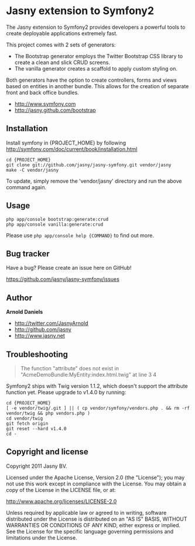 Jasny extension to Symfony2
===========================

The Jasny extension to Symfony2 provides developers a powerful tools to create deployable applications extremely fast.

This project comes with 2 sets of generators:

* The Bootstrap generator employs the Twitter Bootstrap CSS library to create a clean and slick CRUD screens.
* The vanilla generator creates a scaffold to apply custom styling on.

Both generators have the option to create controllers, forms and views based on entities in another bundle. This allows for the creation of separate front and back office bundles.

+ http://www.symfony.com
+ http://jasny.github.com/bootstrap


Installation
------------

Install symfony in {PROJECT_HOME} by following http://symfony.com/doc/current/book/installation.html


```
cd {PROJECT_HOME}
git clone git://github.com/jasny/jasny-symfony.git vendor/jasny
make -C vendor/jasny
```

To update, simply remove the 'vendor/jasny' directory and run the above command again.


Usage
-----

```
php app/console bootstrap:generate:crud
php app/console vanilla:generate:crud
```

Please use `php app/console help {COMMAND}` to find out more.


Bug tracker
-----------

Have a bug? Please create an issue here on GitHub!

https://github.com/jasny/jasny-symfony/issues


Author
-------

**Arnold Daniels**

+ http://twitter.com/JasnyArnold
+ http://github.com/jasny
+ http://www.jasny.net


Troubleshooting
---------------

> The function "attribute" does not exist in "AcmeDemoBundle:MyEntity:index.html.twig" at line 3 4

Symfony2 ships with Twig version 1.1.2, which doesn't support the attribute function yet. Please upgrade to v1.4.0 by running:

```
cd {PROJECT_HOME}
[ -e vendor/twig/.git ] || ( cp vendor/symfony/vendors.php . && rm -rf vendor/twig && php vendors.php )
cd vendor/twig
git fetch origin
git reset --hard v1.4.0
cd -
```


Copyright and license
---------------------

Copyright 2011 Jasny BV.

Licensed under the Apache License, Version 2.0 (the "License");
you may not use this work except in compliance with the License.
You may obtain a copy of the License in the LICENSE file, or at:

   http://www.apache.org/licenses/LICENSE-2.0

Unless required by applicable law or agreed to in writing, software
distributed under the License is distributed on an "AS IS" BASIS,
WITHOUT WARRANTIES OR CONDITIONS OF ANY KIND, either express or implied.
See the License for the specific language governing permissions and
limitations under the License.
